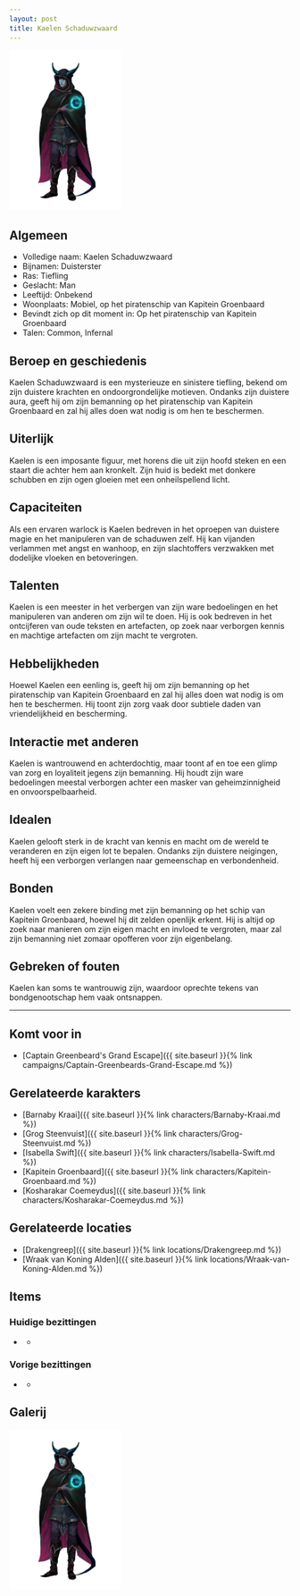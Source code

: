 ```yaml
---
layout: post
title: Kaelen Schaduwzwaard
---
```


<img src="../images/Kealen Schaduwzwaard.png" alt="Kaelen Schaduwzwaard" width=200>

## Algemeen
* Volledige naam: Kaelen Schaduwzwaard
* Bijnamen: Duisterster
* Ras: Tiefling
* Geslacht: Man
* Leeftijd: Onbekend
* Woonplaats: Mobiel, op het piratenschip van Kapitein Groenbaard
* Bevindt zich op dit moment in: Op het piratenschip van Kapitein Groenbaard
* Talen: Common, Infernal

## Beroep en geschiedenis
Kaelen Schaduwzwaard is een mysterieuze en sinistere tiefling, bekend om zijn duistere krachten en ondoorgrondelijke motieven. Ondanks zijn duistere aura, geeft hij om zijn bemanning op het piratenschip van Kapitein Groenbaard en zal hij alles doen wat nodig is om hen te beschermen.

## Uiterlijk
Kaelen is een imposante figuur, met horens die uit zijn hoofd steken en een staart die achter hem aan kronkelt. Zijn huid is bedekt met donkere schubben en zijn ogen gloeien met een onheilspellend licht.

## Capaciteiten
Als een ervaren warlock is Kaelen bedreven in het oproepen van duistere magie en het manipuleren van de schaduwen zelf. Hij kan vijanden verlammen met angst en wanhoop, en zijn slachtoffers verzwakken met dodelijke vloeken en betoveringen.

## Talenten
Kaelen is een meester in het verbergen van zijn ware bedoelingen en het manipuleren van anderen om zijn wil te doen. Hij is ook bedreven in het ontcijferen van oude teksten en artefacten, op zoek naar verborgen kennis en machtige artefacten om zijn macht te vergroten.

## Hebbelijkheden
Hoewel Kaelen een eenling is, geeft hij om zijn bemanning op het piratenschip van Kapitein Groenbaard en zal hij alles doen wat nodig is om hen te beschermen. Hij toont zijn zorg vaak door subtiele daden van vriendelijkheid en bescherming.

## Interactie met anderen
Kaelen is wantrouwend en achterdochtig, maar toont af en toe een glimp van zorg en loyaliteit jegens zijn bemanning. Hij houdt zijn ware bedoelingen meestal verborgen achter een masker van geheimzinnigheid en onvoorspelbaarheid.

## Idealen
Kaelen gelooft sterk in de kracht van kennis en macht om de wereld te veranderen en zijn eigen lot te bepalen. Ondanks zijn duistere neigingen, heeft hij een verborgen verlangen naar gemeenschap en verbondenheid.

## Bonden
Kaelen voelt een zekere binding met zijn bemanning op het schip van Kapitein Groenbaard, hoewel hij dit zelden openlijk erkent. Hij is altijd op zoek naar manieren om zijn eigen macht en invloed te vergroten, maar zal zijn bemanning niet zomaar opofferen voor zijn eigenbelang.

## Gebreken of fouten
Kaelen kan soms te wantrouwig zijn, waardoor oprechte tekens van bondgenootschap hem vaak ontsnappen.

---

## Komt voor in
* [Captain Greenbeard's Grand Escape]({{ site.baseurl }}{% link campaigns/Captain-Greenbeards-Grand-Escape.md %})

## Gerelateerde karakters
* [Barnaby Kraai]({{ site.baseurl }}{% link characters/Barnaby-Kraai.md %})
* [Grog Steenvuist]({{ site.baseurl }}{% link characters/Grog-Steenvuist.md %})
* [Isabella Swift]({{ site.baseurl }}{% link characters/Isabella-Swift.md %})
* [Kapitein Groenbaard]({{ site.baseurl }}{% link characters/Kapitein-Groenbaard.md %})
* [Kosharakar Coemeydus]({{ site.baseurl }}{% link characters/Kosharakar-Coemeydus.md %})

## Gerelateerde locaties
* [Drakengreep]({{ site.baseurl }}{% link locations/Drakengreep.md %})
* [Wraak van Koning Alden]({{ site.baseurl }}{% link locations/Wraak-van-Koning-Alden.md %})

## Items

### Huidige bezittingen
* -

### Vorige bezittingen
* -

## Galerij
<img src="../images/Kealen Schaduwzwaard.png" alt="Kaelen Schaduwzwaard" width=200>
